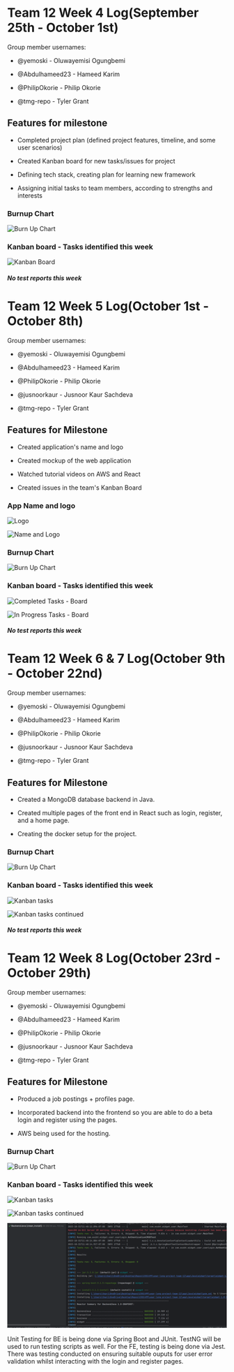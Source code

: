 # Team 12 Week 4 Log(September 25th - October 1st)

Group member usernames:

* @yemoski - Oluwayemisi Ogungbemi

* @Abdulhameed23 - Hameed Karim

* @PhilipOkorie - Philip Okorie

* @tmg-repo - Tyler Grant

## Features for milestone

* Completed project plan (defined project features, timeline, and some user scenarios)

* Created Kanban board for new tasks/issues for project

* Defining tech stack, creating plan for learning new framework

* Assigning initial tasks to team members, according to strengths and interests

### Burnup Chart

![Burn Up Chart](images/BurnUpChartWk4.png)

### Kanban board - Tasks identified this week

![Kanban Board](images/TableViewCreatedIssues.png)

#### *No test reports this week*


# Team 12 Week 5 Log(October 1st - October 8th)

Group member usernames:

* @yemoski - Oluwayemisi Ogungbemi

* @Abdulhameed23 - Hameed Karim

* @PhilipOkorie - Philip Okorie

* @jusnoorkaur - Jusnoor Kaur Sachdeva

* @tmg-repo - Tyler Grant

## Features for Milestone

* Created application's name and logo

* Created mockup of the web application

* Watched tutorial videos on AWS and React

* Created issues in the team's Kanban Board

### App Name and logo

![Logo](images/Ex-ZBT%20E%20logo.png)

![Name and Logo](images/Ex-ZBT%20logo.png)

### Burnup Chart

![Burn Up Chart](images/BurnUpChartWk5.png)

### Kanban board - Tasks identified this week

![Completed Tasks - Board](images/CompletedTasksWk5.png)

![In Progress Tasks - Board](images/InProgressTasksWk5.png)

#### *No test reports this week*


# Team 12 Week 6 & 7 Log(October 9th - October 22nd)

Group member usernames:

* @yemoski - Oluwayemisi Ogungbemi

* @Abdulhameed23 - Hameed Karim

* @PhilipOkorie - Philip Okorie

* @jusnoorkaur - Jusnoor Kaur Sachdeva

* @tmg-repo - Tyler Grant

## Features for Milestone

* Created a MongoDB database backend in Java.

* Created multiple pages of the front end in React such as login, register, and a home page.

* Creating the docker setup for the project.





### Burnup Chart

![Burn Up Chart](images/burnUpweek6&7.png)

### Kanban board - Tasks identified this week

![Kanban tasks](images/kanbanweek6&7_1.png)

![Kanban tasks continued](images/kanbanweek6&7_2.png)

#### *No test reports this week*

# Team 12 Week 8 Log(October 23rd - October 29th)

Group member usernames:

* @yemoski - Oluwayemisi Ogungbemi

* @Abdulhameed23 - Hameed Karim

* @PhilipOkorie - Philip Okorie

* @jusnoorkaur - Jusnoor Kaur Sachdeva

* @tmg-repo - Tyler Grant

## Features for Milestone

* Produced a job postings + profiles page.

* Incorporated backend into the frontend so you are able to do a beta login and register using the pages.

* AWS being used for the hosting.

### Burnup Chart

![Burn Up Chart](images/week8_burnup.png)

### Kanban board - Tasks identified this week

![Kanban tasks](images/week8_kanban1.png)

![Kanban tasks continued](images/week8_kanban2.png)

![Tests](images/TestingRunBE.png)

Unit Testing for BE is being done via Spring Boot and JUnit. TestNG will be used to run testing scripts as well.
For the FE, testing is being done via Jest. There was testing conducted on ensuring suitable ouputs for user error validation whilst interacting with the login and register pages.

